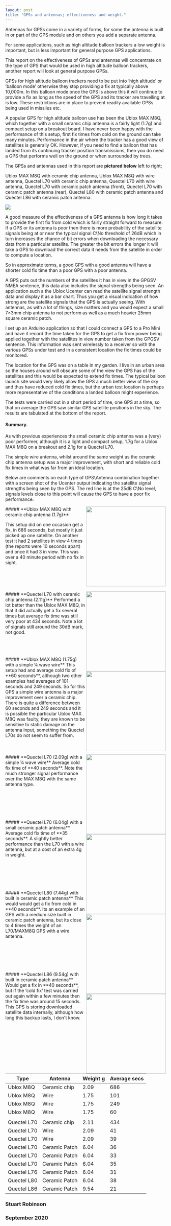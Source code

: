 ```yaml
---
layout: post
title: "GPSs and antennas; effectiveness and weight."
---
```


Antennas for GPSs come in a variety of forms, for some the antenna is built in or part of the GPS module and on others you add a separate antenna. 

For some applications, such as high altitude balloon trackers a low weight is important, but is less important for general purpose GPS applications. 

This report on the effectiveness of GPSs and antennas will concentrate on the type of GPS that would be used in high altitude balloon trackers, another report will look at general purpose GPSs. 

GPSs for high altitude balloon trackers need to be put into ‘high altitude’ or ‘balloon mode’ otherwise they stop providing a fix at typically above 10,000m. In this balloon mode once the GPS is above this it will continue to provide a fix as long as the speed of the GPS and its tracker are travelling at is low. These restrictions are in place to prevent readily available GPSs being used in missiles etc.

A popular GPS for high altitude balloon use has been the Ublox MAX M8Q, which together with a small ceramic chip antenna is a fairly light (1.7g) and compact setup on a breakout board. I have never been happy with the performance of this setup, first fix times from cold on the ground can take many minutes. Performance in the air where the tracker has a good view of satellites is generally OK. However, if you need to find a balloon that has landed from its continuing tracker position transmissions, then you do need a GPS that performs well on the ground or when surrounded by trees.

The GPSs and antennas used in this report are **pictured below** left to right;

Ublox MAX M8Q with ceramic chip antenna,  Ublox MAX M8Q with wire antenna, Quectel L70 with ceramic chip antenna,  Quectel L70 with wire antenna,  Quectel L70 with ceramic patch antenna (front), Quectel L70 with ceramic patch antenna (rear),  Quectel L80 with ceramic patch antenna and Quectel L86 with ceramic patch antenna. 


![](/images/GPSantenna_GPSused.jpg)


A good measure of the effectiveness of a GPS antenna is how long it takes to provide the first fix from cold which is fairly straight forward to measure. If a GPS or its antenna is poor then there is more probability of the satellite signals being at or near the typical signal C\No threshold of 26dB which in turn increases the chance of bit errors when downloading the necessary data from a particular satellite. The greater the bit errors the longer it will take a GPS to download the correct data it needs from the satellite in order to compute a location. 

So in approximate terms, a good GPS with a good antenna will have a shorter cold fix time than a poor GPS with a poor antenna. 

A GPS puts out the numbers of the satellites it has in view in the GPGSV NMEA sentence, this data also includes the signal strengths being seen. An application such a the Ublox Ucenter can read the satellite signal strength data and display it as a bar chart. Thus you get a visual indication of how strong are the satellite signals that the GPS is actually seeing. With antennas, as with a lot of things, size matters and you would expect a small 7×3mm chip antenna to not perform as well as a much heavier 25mm square ceramic patch.  

I set up an Arduino application so that I could connect a GPS to a Pro Mini and have it record the time taken for the GPS to get a fix from power being applied together with the satellites in view number taken from the GPGSV sentence. This information was sent wirelessly to a receiver so with the various GPSs under test and in a consistent location the fix times could be monitored. 

The location for the GPS was on a table in my garden. I live in an urban area so the houses around will obscure some of the view the GPS has of the satellites and this would be expected to extend fix times. The typical balloon launch site would very likely allow the GPS a much better view of the sky and thus have reduced cold fix times, but the urban test location is perhaps more representative of the conditions a landed balloon might experience. 

The tests were carried out in a short period of time, one GPS at a time, so that on average the GPS saw similar GPS satellite positions in the sky. The results are tabulated at the bottom of the report. 

#### **Summary**.
As with previous experiences the small ceramic chip antenna was a (very) poor performer, although it is a light and compact setup, 1.7g for a Ublox MAX M8Q on a breakout and 2.1g for a Quectel L70. 

The simple wire antenna, whilst around the same weight as the ceramic chip antenna setup was a major improvement, with short and reliable cold fix times in what was far from an ideal location.  

Below are comments on each type of GPS\Antenna combination together with a screen shot of the Ucenter output indicating the satellite signal strengths being seen by the GPS. The red line is at the 25dB C\No level, signals  levels close to this point will cause the GPS to have a poor fix performance.  

<img align="right" src="/images/GPSantenna17.jpg" width="250" height="250">
##### **Ublox MAX M8Q with ceramic chip antenna (1.7g)**

This setup did on one occasion get a fix, in 686 seconds, but mostly it just picked up one satellite. On another test it had 2 satellites in view 4 times (the reports were 10 seconds apart) and once it had 3 in view. This was over a 40 minute period with no fix in sight.
<br>
<br>
<br>
<br>
<br>

<img align="right" src="/images/GPSantenna16.jpg" width="250" height="250">
##### **Quectel L70 with ceramic chip antenna (2.11g)**
Performed a lot better than the Ublox MAX M8Q, in that it did actually get a fix several times but average fix time was still very poor at 434 seconds. Note a lot of signals still around the 30dB mark, not good.
<br>
<br>
<br>
<br>
<br>

<img align="right" src="/images/GPSantenna16.jpg" width="250" height="250">
##### **Ublox MAX M8Q (1.75g) with a simple ¼ wave wire** 
This setup had and average cold fix of **60 seconds**, although two other examples had averages of 101 seconds and 249 seconds. So for this GPS a simple wire antenna is a major improvement over a ceramic chip. There is quite a difference between 60 seconds and 249 seconds and it is possible the particular Ublox  MAX M8Q was faulty, they are known to be sensitive to static damage on the antenna input, something the Quectel L70s do not seem to suffer from. 
<br>
<br>
<br>
<br>

<img align="right" src="/images/GPSantenna6.jpg" width="250" height="250">
##### **Quectel L70  (2.09g) with a simple ¼ wave wire**
Average cold fix time of **40 seconds**. Note the much stronger signal performance over the MAX M8Q with the same antenna type. 
<br>
<br>
<br>
<br>
<br>
<br>
<br>

<img align="right" src="/images/GPSantenna8.jpg" width="250" height="250">
##### **Quectel L70  (6.04g) with a small ceramic patch antenna**
Average cold fix time of **35 seconds**. A slightly better performance than the L70 with a wire antenna, but at a cost of an extra 4g in weight.  <br>
<br>
<br>
<br>
<br>
<br>
<br>


<img align="right" src="/images/GPSantenna10.jpg" width="250" height="250">
##### **Quectel L80 (7.44g) with built in ceramic patch antenna**
This would would get a fix from cold in **40 seconds**. Its an example of an GPS with a medium size built in ceramic patch antenna, but its close to 4 times the weight of an L70/MAXM8Q GPS with a wire antenna. 
<br>
<br>
<br>
<br>
<br>
<br>
<br>

<img align="right" src="/images/GPSantenna10.jpg" width="250" height="250">
##### **Quectel L86 (9.54g) with built in ceramic patch antenna**
Would get a fix in **40 seconds**, but if the ‘cold fix’ test was carried out again within a few minutes then the fix time was around 15 seconds. This GPS is storing downloaded satellite data internally, although how long this backup lasts, I don't  know.
<br>
<br>
<br>
<br>
<br>

| Type  | Antenna | Weight g | Average secs |
|-|-|-|-|
| Ublox M8Q | Ceramic chip | 2.09 | 686 |
| Ublox M8Q | Wire | 1.75 | 101 |
| Ublox M8Q | Wire | 1.75 | 249 |
| Ublox M8Q | Wire | 1.75 | 60 |
|  |  |  |  |
| Quectel L70 | Ceramic chip | 2.11 | 434 |
| Quectel L70 | Wire | 2.09 | 41 |
| Quectel L70 | Wire | 2.09 | 39 |
| Quectel L70 | Ceramic Patch | 6.04 | 36 |
| Quectel L70 | Ceramic Patch | 6.04 | 33 |
| Quectel L70 | Ceramic Patch | 6.04 | 35 |
| Quectel L76 | Ceramic Patch | 6.04 | 31 |
| Quectel L80 | Ceramic Patch | 6.04 | 38 |
| Quectel L86 | Ceramic Patch | 9.54 | 21 |



### **Stuart Robinson**
### **September 2020**          